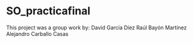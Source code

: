 # SO_practicafinal
This project was a group work by:
David García Díez
Raúl Bayón Martínez
Alejandro Carballo Casas
